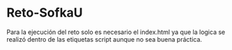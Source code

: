 # Reto-SofkaU
Para la ejecución del reto solo es necesario el index.html ya que la logica se realizó dentro de las etiquetas script aunque no sea buena práctica.
